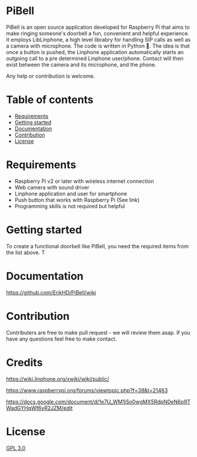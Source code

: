 # PiBell

PiBell is an open source application developed for Raspberry Pi that aims to make ringing someone's doorbell a fun, convenient and helpful experience. It employs LibLinphone, a high level librabry for handling SIP calls as well as a camera with microphone. The code is written in Python 🐍. The idea is that once a button is pushed, the Linphone application automatically starts an outgoing call to a pre determined Linphone user/phone. Contact will then exist between the camera and its microphone, and the phone.

Any help or contribution is welcome. 

# Table of contents
* [Requirements](https://github.com/ErikHD/PiBell/blob/master/README.md#requirements)
* [Getting started](https://github.com/ErikHD/PiBell/blob/master/README.md#getting-started)
* [Documentation](https://github.com/ErikHD/PiBell/blob/master/README.md#documentation)
* [Contribution](https://github.com/ErikHD/PiBell/blob/master/README.md#contribution)
* [License](https://github.com/ErikHD/PiBell/blob/master/README.md#license)


# Requirements

- Raspberry Pi v2 or later with wireless internet connection
- Web camera with sound driver
- Linphone application and user for smartphone
- Push button that works with Raspberry Pi (See link)
- Programming skills is not required but helpful

# Getting started
To create a functional doorbell like PiBell, you need the required items from the list above. T
# Documentation
https://github.com/ErikHD/PiBell/wiki
# Contribution
Contributers are free to make pull request - we will review them asap. If you have any questions feel free to make contact.
# Credits
https://wiki.linphone.org/xwiki/wiki/public/ 

https://www.raspberrypi.org/forums/viewtopic.php?f=38&t=21463

https://docs.google.com/document/d/1e7U_WM1jSo0wgMX5RdpN0eN6p9TWadGYHqWf6yR2JZM/edit
# License
[GPL 3.0](https://github.com/ErikHD/PiBell/blob/master/LICENSE)

